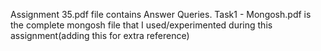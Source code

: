 Assignment 35.pdf file contains Answer Queries.
Task1 - Mongosh.pdf is the complete mongosh file that I used/experimented during this assignment(adding this for extra reference)
